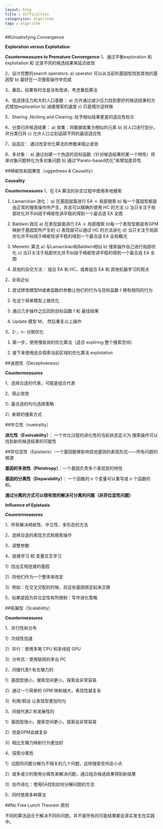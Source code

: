 ```yaml
---
layout: blog
title : difficulties
categoryies: algorithm
tags : algorithm
---
```


##Unsatisfying Convergence

**Exploration versus Exploitation**

**Countermeasures to Premature Convergence**
1、通过平衡exploration 和 exploitation 和 记录不同的候选结果来延迟收敛

2、设计完整的search operators: a) operator 可以从当前的基因型找到其他的基因型 b) 最好在一次搜索操作中完成 

3、重启。如果有时总是没有改进，考虑重启算法

4、低选择压力和大的人口基数： a) 允许通过减少压力找到更好的候选结果的方式增加exploration b) 减缓搜索的速度 c) 只是偶尔这样做

5、Sharing ,Niching and Clearing: 给予相似结果更差的适应性标示

6、分类归并候选结果： a) 收集：将数据收集为相似的元素 b) 对人口进行划分，并分类归并 c) 允许人口立刻追踪不同的最佳适应性

7、自适应： 通过改变优化算法的参数来阻止收敛

8、多对象： a) 通过创建一个伪造的目标函数（针对候选结果的某一个特性）将单对象问题转化为多对象问题 b) 通过“Pareto-based优化”来增加差异性

##崎岖性和因果性（uggedness & Causality）

**Causality**

**Countermeasures**
1、在 EA 算法的杂交过程中使用本地搜索

1) Lamarckian 进化： a) 在基因层面进行 EA ＋ 局部搜索 b) 每一个基因型都是由正常的搜索操作所产生，并且可以精确的使用 HC 的方法 c) 当只关注于局部优化并不纠结于崎岖性讲平稳的得到一个最合适 EA 全图

2) Baldwin 效应 a) 在表现层面进行 EA ＋ 局部搜索 b)每一个表现型都是有GPM映射于基因型所产生的 c) 表现层可以通过 HC 的方法进化 d) 当只关注于局部优化并不纠结于崎岖性讲平稳的得到一个最合适 EA 全局概况

3) Memetic 算法 a) 与Lamarckian和Baldwin相似 b) 搜索操作自己进行局部优化 c) 当只关注于局部优化并不纠结于崎岖性讲平稳的得到一个最合适 EA 全图

4) 其他的杂交方法： 组合 EA 和 HC，或者组合 EA 和 其他机器学习的观点

2、全局近似
	
1) 尝试修改模型M或者函数的参数让他们的行为与目标函数 f 拥有相同的行为

2) 在这个简单模型上做优化

3) 通过几步操作之后回到目标函数 f 和 最佳结果

4) Update 模型 M， 然后重复以上操作

3、2-，n- 分期优化

1) 第一步，使用慢收敛的优化算法（适合 expliring 整个搜索空间）

2) 接下来使用适合探索当前区域的优化算法 explotation

##迷惑性（Deceptiveness） 

**Countermeasures**

1、选择合适的代表，可能是组合代表

2、阻止收敛
	
1）最合适的均匀选择策略

2）新颖的搜索方式

##中立性（nuetrality）

**进化性（Evolvability）**： 一个优化过程的进化性的当前状态定义为 搜索操作可以找到新的候选结果的可能性

##异位显性（Epistasis）:一个基因能够影响其他基因的表现形式——所有问题的根源

**基因的多效性（Pleiotropy）**：一个基因负责多个表现型的特性

**基因的分离性（Deparability）**： 一个函数的 n 个变量可以重写成 n 个函数的和。

**通过分离的方式可以很有效的解决可分离的问题（非异位显性问题）**

**Influence of Epistasis**

**Counrermeasures**

1、所有解决崎岖性、中立性、多形态的方法

2、选择合适的表现方式和搜索操作

3、调整参数

4、链接学习 和 变量交互学习
	
1）找出互相连接的基因

2）将他们作为一个整体来改变

3）例如：在交叉交配的时候，将这些基因绑定起来交换

5、如果是因为异位显性有所限制：写作进化策略

##拓展型（Scalability）

**Countermeasures**

1、并行性和分布
	
1）次线性加速

2）并行：使用多喝 CPU 和多线程 GPU

3）分布式：使用联网的多台 PC

2、间接代表1:有生殖力的

1）基因型很小，搜索空间更小，探索会非常容易

2）通过一个简单的 GPM 映射越大，表现性越复杂

3）利用/假设 让表现型更加均匀

3、间接代表2:有发展性的

1）基因型很小，搜索空间更小，探索会非常容易

2）但是GPM会越复杂

3）相比生殖力映射行为更加好

4、探索分离性

1）试图将问题分解为不相关的几个问题，这样搜索空间会小点

2）或多或少的使用分离性来解决问题，通过组合候选结果得到新结果

3）协作进化：使用EA找到如何分解问题的方法

5、同时使用多种算法

##No Free Lunch Theorem 原则

不同的算法适合于解决不同的问题，并不是所有的可能结果都会真实发生在实践中。
